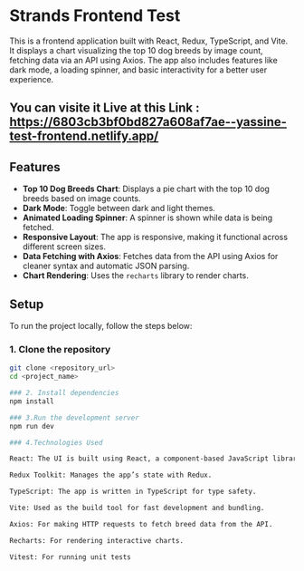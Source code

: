 # Strands Frontend Test

This is a frontend application built with React, Redux, TypeScript, and Vite. It displays a chart visualizing the top 10 dog breeds by image count, fetching data via an API using Axios. The app also includes features like dark mode, a loading spinner, and basic interactivity for a better user experience.
## You can visite it Live at this Link : https://6803cb3bf0bd827a608af7ae--yassine-test-frontend.netlify.app/
## Features
- **Top 10 Dog Breeds Chart**: Displays a pie chart with the top 10 dog breeds based on image counts.
- **Dark Mode**: Toggle between dark and light themes.
- **Animated Loading Spinner**: A spinner is shown while data is being fetched.
- **Responsive Layout**: The app is responsive, making it functional across different screen sizes.
- **Data Fetching with Axios**: Fetches data from the API using Axios for cleaner syntax and automatic JSON parsing.
- **Chart Rendering**: Uses the `recharts` library to render charts.

## Setup

To run the project locally, follow the steps below:

### 1. Clone the repository

```bash
git clone <repository_url>
cd <project_name>

### 2. Install dependencies
npm install

### 3.Run the development server
npm run dev

### 4.Technologies Used

React: The UI is built using React, a component-based JavaScript library.

Redux Toolkit: Manages the app’s state with Redux.

TypeScript: The app is written in TypeScript for type safety.

Vite: Used as the build tool for fast development and bundling.

Axios: For making HTTP requests to fetch breed data from the API.

Recharts: For rendering interactive charts.

Vitest: For running unit tests
